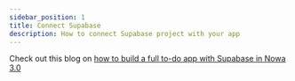 ```yaml
---
sidebar_position: 1
title: Connect Supabase
description: How to connect Supabase project with your app 
---
```


Check out this blog on [how to build a full to-do app with Supabase in Nowa 3.0](https://blog.nowa.dev/build-todo-app-with-supabase-nowa-3)